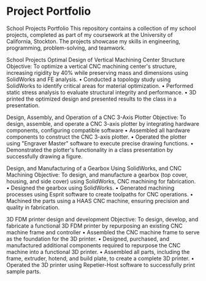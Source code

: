 # Project Portfolio
School Projects Portfolio This repository contains a collection of my school projects, completed as part of my coursework at the University of California, Stockton. The projects showcase my skills in engineering, programming, problem-solving, and teamwork.

School  Projects
Optimal Design of Vertical Machining Center Structure
Objective: To optimize a vertical CNC machining center's structure, increasing rigidity by 40% while preserving mass and dimensions using SolidWorks and FE analysis.
•	Conducted a topology study using SolidWorks to identify critical areas for material optimization.
•	Performed static stress analysis to evaluate structural integrity and performance.
•	3D printed the optimized design and presented results to the class in a presentation.


Design, Assembly, and Operation of a CNC 3-Axis Plotter
Objective: To design, assemble, and operate a CNC 3-axis plotter by integrating hardware components, configuring compatible software
•	Assembled all hardware components to construct the CNC 3-axis plotter.
•	Operated the plotter using "Engraver Master" software to execute precise drawing functions.
•	Demonstrated the plotter's functionality in a class presentation by successfully drawing a figure.


Design, and Manufacturing of a Gearbox Using SolidWorks, and CNC Machining
Objective: To design, and manufacture a gearbox (top cover, housing, and side cover) using SolidWorks, CNC machining for fabrication. 
•	Designed the gearbox using SolidWorks.
•	Generated machining processes using Esprit software to create toolpaths for CNC operations.
•	Machined the parts using a HAAS CNC machine, ensuring precision and quality in fabrication.


3D FDM printer design and development
Objective: To design, develop, and fabricate a functional 3D FDM printer by repurposing an existing CNC machine frame and controller
•	Assembled the CNC machine frame to serve as the foundation for the 3D printer.
•	Designed, purchased, and manufactured additional components required to repurpose the CNC machine into a functional 3D printer.
•	Assembled all parts, including the frame, extruder, hotend, and build plate, to create a complete 3D printer.
•	Operated the 3D printer using Repetier-Host software to successfully print sample parts.
